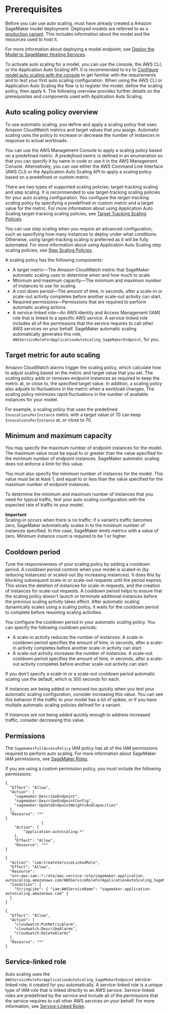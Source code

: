 # Prerequisites<a name="endpoint-auto-scaling-prerequisites"></a>

Before you can use auto scaling, must have already created a Amazon SageMaker model deployment\. Deployed models are referred to as a [production variant](https://docs.aws.amazon.com/sagemaker/latest/APIReference/API_ProductionVariant.html)\. This includes information about the model and the resources used to host it\. 

For more information about deploying a model endpoint, see [Deploy the Model to SageMaker Hosting Services](ex1-model-deployment.md#ex1-deploy-model)\.

To activate auto scaling for a model, you can use the console, the AWS CLI, or the Application Auto Scaling API\. It is recommended to try to [Configure model auto scaling with the console](endpoint-auto-scaling-add-console.md) to get familiar with the requirements and to test your first auto scaling configuration\. When using the AWS CLI or Application Auto Scaling the flow is to register the model, define the scaling policy, then apply it\. The following overview provides further details on the prerequisites and components used with Application Auto Scaling\.

## Auto scaling policy overview<a name="endpoint-auto-scaling-policy"></a>

To use automatic scaling, you define and apply a scaling policy that uses Amazon CloudWatch metrics and target values that you assign\. Automatic scaling uses the policy to increase or decrease the number of instances in response to actual workloads\.

You can use the AWS Management Console to apply a scaling policy based on a predefined metric\. A *predefined metric* is defined in an enumeration so that you can specify it by name in code or use it in the AWS Management Console\. Alternatively, you can use either the AWS Command Line Interface \(AWS CLI\) or the Application Auto Scaling API to apply a scaling policy based on a predefined or custom metric\. 

There are two types of supported scaling policies: target\-tracking scaling and step scaling\. It is recommended to use target\-tracking scaling policies for your auto scaling configuration\. You configure the *target\-tracking scaling policy* by specifying a predefined or custom metric and a target value for the metric\. For more information about using Application Auto Scaling target\-tracking scaling policies, see [ Target Tracking Scaling Policies](https://docs.aws.amazon.com/autoscaling/application/userguide/application-auto-scaling-target-tracking.html)\.

You can use step scaling when you require an advanced configuration, such as specifying how many instances to deploy under what conditions\. Otherwise, using target\-tracking scaling is preferred as it will be fully automated\. For more information about using Application Auto Scaling step scaling policies, see [ Step Scaling Policies](https://docs.aws.amazon.com/autoscaling/application/userguide/application-auto-scaling-step-scaling-policies.html)\.

A scaling policy has the following components:
+ A target metric—The Amazon CloudWatch metric that SageMaker automatic scaling uses to determine when and how much to scale\.
+ Minimum and maximum capacity—The minimum and maximum number of instances to use for scaling\.
+ A cool down period—The amount of time, in seconds, after a scale\-in or scale\-out activity completes before another scale\-out activity can start\.
+ Required permissions—Permissions that are required to perform automatic scaling actions\.
+ A service\-linked role—An AWS Identity and Access Management \(IAM\) role that is linked to a specific AWS service\. A service\-linked role includes all of the permissions that the service requires to call other AWS services on your behalf\. SageMaker automatic scaling automatically generates this role, `AWSServiceRoleForApplicationAutoScaling_SageMakerEndpoint`, for you\.

## Target metric for auto scaling<a name="endpoint-auto-scaling-target-metric"></a>

Amazon CloudWatch alarms trigger the scaling policy, which calculate how to adjust scaling based on the metric and target value that you set\. The scaling policy adds or removes endpoint instances as required to keep the metric at, or close to, the specified target value\. In addition, a scaling policy also adjusts to fluctuations in the metric when a workload changes\. The scaling policy minimizes rapid fluctuations in the number of available instances for your model\.

For example, a scaling policy that uses the predefined `InvocationsPerInstance` metric with a target value of 70 can keep `InvocationsPerInstance` at, or close to 70\.

## Minimum and maximum capacity<a name="endpoint-auto-scaling-target-capacity"></a>

You may specify the maximum number of endpoint instances for the model\. The maximum value must be equal to or greater than the value specified for the minimum number of endpoint instances\. SageMaker automatic scaling does not enforce a limit for this value\.

You must also specify the minimum number of instances for the model\. This value must be at least 1, and equal to or less than the value specified for the maximum number of endpoint instances\.

To determine the minimum and maximum number of instances that you need for typical traffic, test your auto scaling configuration with the expected rate of traffic to your model\.

**Important**  
Scaling\-in occurs when there is no traffic: if a variant’s traffic becomes zero, SageMaker automatically scales in to the minimum number of instances specified\. In this case, SageMaker emits metrics with a value of zero\. Minimum instance count is required to be 1 or higher\.

## Cooldown period<a name="endpoint-auto-scaling-target-cooldown"></a>

Tune the responsiveness of your scaling policy by adding a cooldown period\. A *cooldown period* controls when your model is scaled\-in \(by reducing instances\) or scaled\-out \(by increasing instances\)\. It does this by blocking subsequent scale\-in or scale\-out requests until the period expires\. This slows the deletion of instances for scale\-in requests, and the creation of instances for scale\-out requests\. A cooldown period helps to ensure that the scaling policy doesn't launch or terminate additional instances before the previous scaling activity takes effect\. After automatic scaling dynamically scales using a scaling policy, it waits for the cooldown period to complete before resuming scaling activities\.

You configure the cooldown period in your automatic scaling policy\. You can specify the following cooldown periods:
+ A scale\-in activity reduces the number of instances\. A scale\-in cooldown period specifies the amount of time, in seconds, after a scale\-in activity completes before another scale\-in activity can start\. 
+ A scale\-out activity increases the number of instances\. A scale\-out cooldown period specifies the amount of time, in seconds, after a scale\-out activity completes before another scale\-out activity can start\. 

If you don't specify a scale\-in or a scale\-out cooldown period automatic scaling use the default, which is 300 seconds for each\.



If instances are being added or removed too quickly when you test your automatic scaling configuration, consider increasing this value\. You can see this behavior if the traffic to your model has a lot of spikes, or if you have multiple automatic scaling policies defined for a variant\.

If instances are not being added quickly enough to address increased traffic, consider decreasing this value\.

## Permissions<a name="endpoint-auto-scaling-permissions"></a>

The `SagemakerFullAccessPolicy` IAM policy has all of the IAM permissions required to perform auto scaling\. For more information about SageMaker IAM permissions, see [SageMaker Roles](sagemaker-roles.md)\.

If you are using a custom permission policy, you must include the following permissions:

```
{
  "Effect": "Allow",
  "Action": [
    "sagemaker:DescribeEndpoint",
    "sagemaker:DescribeEndpointConfig",
    "sagemaker:UpdateEndpointWeightsAndCapacities"
  ],
  "Resource": "*"
}
                {
    "Action": [
        "application-autoscaling:*"
    ],
    "Effect": "Allow",
    "Resource": "*"
}

{
  "Action": "iam:CreateServiceLinkedRole",
  "Effect": "Allow",
  "Resource":
  "arn:aws:iam::*:role/aws-service-role/sagemaker.application-autoscaling.amazonaws.com/AWSServiceRoleForApplicationAutoScaling_SageMakerEndpoint",
  "Condition": {
    "StringLike": { "iam:AWSServiceName": "sagemaker.application-autoscaling.amazonaws.com"	}
  }
}

{
  "Effect": "Allow",
  "Action": [
    "cloudwatch:PutMetricAlarm",
    "cloudwatch:DescribeAlarms",
    "cloudwatch:DeleteAlarms"
  ],
  "Resource": "*"
}
```

## Service\-linked role<a name="endpoint-auto-scaling-slr"></a>

Auto scaling uses the `AWSServiceRoleForApplicationAutoScaling_SageMakerEndpoint` service\-linked role; it created for you automatically\. A service\-linked role is a unique type of IAM role that is linked directly to an AWS service\. Service\-linked roles are predefined by the service and include all of the permissions that the service requires to call other AWS services on your behalf\. For more information, see [Service\-Linked Roles](https://docs.aws.amazon.com/autoscaling/application/userguide/application-auto-scaling-service-linked-roles.html)\.